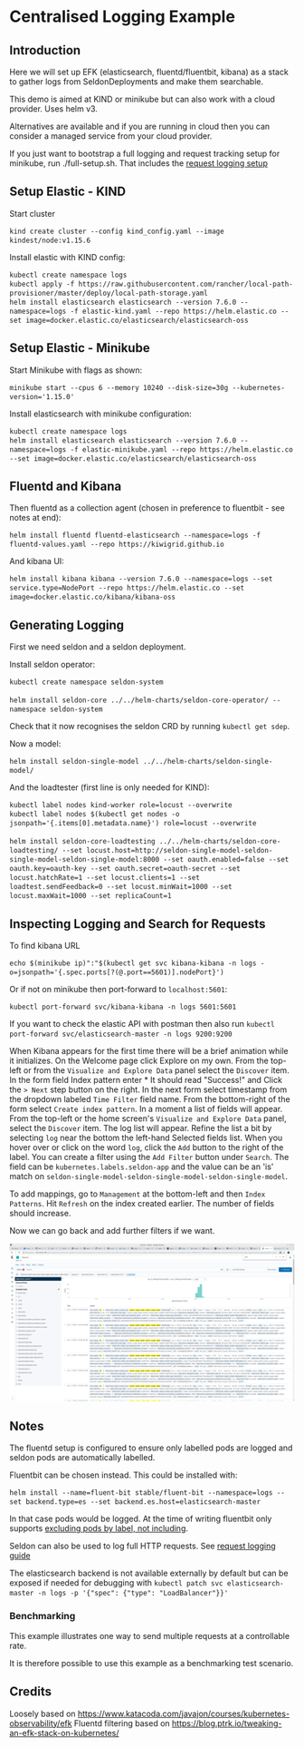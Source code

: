 # Centralised Logging Example

## Introduction

Here we will set up EFK (elasticsearch, fluentd/fluentbit, kibana) as a stack to gather logs from SeldonDeployments and make them searchable.

This demo is aimed at KIND or minikube but can also work with a cloud provider. Uses helm v3.

Alternatives are available and if you are running in cloud then you can consider a managed service from your cloud provider.

If you just want to bootstrap a full logging and request tracking setup for minikube, run ./full-setup.sh. That includes the [request logging setup](./request-logging/README.md)

## Setup Elastic - KIND

Start cluster

```
kind create cluster --config kind_config.yaml --image kindest/node:v1.15.6
```

Install elastic with KIND config:

```
kubectl create namespace logs
kubectl apply -f https://raw.githubusercontent.com/rancher/local-path-provisioner/master/deploy/local-path-storage.yaml
helm install elasticsearch elasticsearch --version 7.6.0 --namespace=logs -f elastic-kind.yaml --repo https://helm.elastic.co --set image=docker.elastic.co/elasticsearch/elasticsearch-oss
```

## Setup Elastic - Minikube

Start Minikube with flags as shown:

```
minikube start --cpus 6 --memory 10240 --disk-size=30g --kubernetes-version='1.15.0'
```

Install elasticsearch with minikube configuration:

```
kubectl create namespace logs
helm install elasticsearch elasticsearch --version 7.6.0 --namespace=logs -f elastic-minikube.yaml --repo https://helm.elastic.co --set image=docker.elastic.co/elasticsearch/elasticsearch-oss
```

## Fluentd and Kibana

Then fluentd as a collection agent (chosen in preference to fluentbit - see notes at end):

```
helm install fluentd fluentd-elasticsearch --namespace=logs -f fluentd-values.yaml --repo https://kiwigrid.github.io
```

And kibana UI:

```
helm install kibana kibana --version 7.6.0 --namespace=logs --set service.type=NodePort --repo https://helm.elastic.co --set image=docker.elastic.co/kibana/kibana-oss
```

## Generating Logging

First we need seldon and a seldon deployment.

Install seldon operator:

```
kubectl create namespace seldon-system

helm install seldon-core ../../helm-charts/seldon-core-operator/ --namespace seldon-system
```

Check that it now recognises the seldon CRD by running `kubectl get sdep`.

Now a model:

```
helm install seldon-single-model ../../helm-charts/seldon-single-model/
```

And the loadtester (first line is only needed for KIND):

```
kubectl label nodes kind-worker role=locust --overwrite
kubectl label nodes $(kubectl get nodes -o jsonpath='{.items[0].metadata.name}') role=locust --overwrite

helm install seldon-core-loadtesting ../../helm-charts/seldon-core-loadtesting/ --set locust.host=http://seldon-single-model-seldon-single-model-seldon-single-model:8000 --set oauth.enabled=false --set oauth.key=oauth-key --set oauth.secret=oauth-secret --set locust.hatchRate=1 --set locust.clients=1 --set loadtest.sendFeedback=0 --set locust.minWait=1000 --set locust.maxWait=1000 --set replicaCount=1
```

## Inspecting Logging and Search for Requests

To find kibana URL

```
echo $(minikube ip)":"$(kubectl get svc kibana-kibana -n logs -o=jsonpath='{.spec.ports[?(@.port==5601)].nodePort}')
```
Or if not on minikube then port-forward to `localhost:5601`:
```
kubectl port-forward svc/kibana-kibana -n logs 5601:5601
```

If you want to check the elastic API with postman then also run `kubectl port-forward svc/elasticsearch-master -n logs 9200:9200`

When Kibana appears for the first time there will be a brief animation while it initializes.
On the Welcome page click Explore on my own.
From the top-left or from the `Visualize and Explore Data` panel select the `Discover` item.
In the form field Index pattern enter *
It should read "Success!" and Click the `> Next` step button on the right.
In the next form select timestamp from the dropdown labeled `Time Filter` field name.
From the bottom-right of the form select `Create index pattern`.
In a moment a list of fields will appear.
From the top-left or the home screen's `Visualize and Explore Data` panel, select the `Discover` item.
The log list will appear.
Refine the list a bit by selecting `log` near the bottom the left-hand Selected fields list.
When you hover over or click on the word `log`, click the `Add` button to the right of the label.
You can create a filter using the `Add Filter` button under `Search`. The field can be `kubernetes.labels.seldon-app` and the value can be an 'is' match on `seldon-single-model-seldon-single-model-seldon-single-model`.

To add mappings, go to `Management` at the bottom-left and then `Index Patterns`. Hit `Refresh` on the index created earlier. The number of fields should increase.

Now we can go back and add further filters if we want.

![picture](./kibana-custom-search.png)

## Notes

The fluentd setup is configured to ensure only labelled pods are logged and seldon pods are automatically labelled.

Fluentbit can be chosen instead. This could be installed with:

```
helm install --name=fluent-bit stable/fluent-bit --namespace=logs --set backend.type=es --set backend.es.host=elasticsearch-master
```

In that case pods would be logged. At the time of writing fluentbit only supports [excluding pods by label, not including](https://github.com/fluent/fluent-bit/issues/737).

Seldon can also be used to log full HTTP requests. See [request logging guide](./request-logging/README.md)

The elasticsearch backend is not available externally by default but can be exposed if needed for debugging with `kubectl patch svc elasticsearch-master -n logs -p '{"spec": {"type": "LoadBalancer"}}'`

### Benchmarking

This example illustrates one way to send multiple requests at a controllable rate.

It is therefore possible to use this example as a benchmarking test scenario.

## Credits

Loosely based on https://www.katacoda.com/javajon/courses/kubernetes-observability/efk
Fluentd filtering based on https://blog.ptrk.io/tweaking-an-efk-stack-on-kubernetes/
